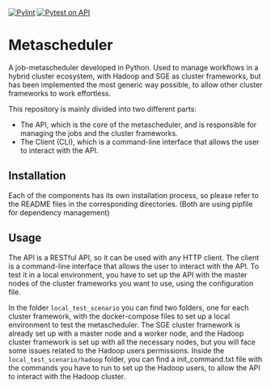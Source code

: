 [![Pylint](https://github.com/peremunoz/metascheduler/actions/workflows/pylint.yml/badge.svg)](https://github.com/peremunoz/metascheduler/actions/workflows/pylint.yml) [![Pytest on API](https://github.com/peremunoz/metascheduler/actions/workflows/pytest.yml/badge.svg)](https://github.com/peremunoz/metascheduler/actions/workflows/pytest.yml)

# Metascheduler

A job-metascheduler developed in Python. Used to manage workflows in a hybrid cluster ecosystem, with Hadoop and SGE as cluster frameworks, but has been implemented the most generic way possible, to allow other cluster frameworks to work effortless.

This repository is mainly divided into two different parts:

- The API, which is the core of the metascheduler, and is responsible for managing the jobs and the cluster frameworks.
- The Client (CLI), which is a command-line interface that allows the user to interact with the API.

## Installation

Each of the components has its own installation process, so please refer to the README files in the corresponding directories. (Both are using pipfile for dependency management)

## Usage

The API is a RESTful API, so it can be used with any HTTP client. The client is a command-line interface that allows the user to interact with the API. To test it in a local environment, you have to set up the API with the master nodes of the cluster frameworks you want to use, using the configuration file.

In the folder `local_test_scenario` you can find two folders, one for each cluster framework, with the docker-compose files to set up a local environment to test the metascheduler. The SGE cluster framework is already set up with a master node and a worker node, and the Hadoop cluster framework is set up with all the necessary nodes, but you will face some issues related to the Hadoop users permissions. Inside the `local_test_scenario/hadoop` folder, you can find a init_command.txt file with the commands you have to run to set up the Hadoop users, to allow the API to interact with the Hadoop cluster.
